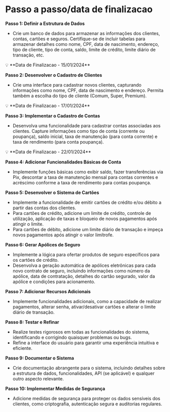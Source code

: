 # Passo a passo/data de finalizacao

**Passo 1: Definir a Estrutura de Dados**

- Crie um banco de dados para armazenar as informações dos clientes, contas, cartões e seguros. Certifique-se de incluir tabelas para armazenar detalhes como nome, CPF, data de nascimento, endereço, tipo de cliente, tipo de conta, saldo, limite de crédito, limite diário de transação, etc.

<aside>
💡 **Data de Finalizacao - 15/01/2024**

</aside>

**Passo 2: Desenvolver o Cadastro de Clientes**

- Crie uma interface para cadastrar novos clientes, capturando informações como nome, CPF, data de nascimento e endereço. Permita também a escolha do tipo de cliente (Comum, Super, Premium).

<aside>
💡 **Data de Finalizacao - 17/01/2024**

</aside>

**Passo 3: Implementar o Cadastro de Contas**

- Desenvolva uma funcionalidade para cadastrar contas associadas aos clientes. Capture informações como tipo de conta (corrente ou poupança), saldo inicial, taxa de manutenção (para conta corrente) e taxa de rendimento (para conta poupança).

<aside>
💡 **Data de Finalizacao - 22/01/2024**

</aside>

**Passo 4: Adicionar Funcionalidades Básicas de Conta**

- Implemente funções básicas como exibir saldo, fazer transferências via Pix, descontar a taxa de manutenção mensal para contas correntes e acréscimo conforme a taxa de rendimento para contas poupança.

**Passo 5: Desenvolver o Sistema de Cartões**

- Implemente a funcionalidade de emitir cartões de crédito e/ou débito a partir das contas dos clientes.
- Para cartões de crédito, adicione um limite de crédito, controle de utilização, aplicação de taxas e bloqueio de novos pagamentos após atingir o limite.
- Para cartões de débito, adicione um limite diário de transação e impeça novos pagamentos após atingir o valor limítrofe.

**Passo 6: Gerar Apólices de Seguro**

- Implemente a lógica para ofertar produtos de seguro específicos para os cartões de crédito.
- Desenvolva a geração automática de apólices eletrônicas para cada novo contrato de seguro, incluindo informações como número da apólice, data de contratação, detalhes do cartão segurado, valor da apólice e condições para acionamento.

**Passo 7: Adicionar Recursos Adicionais**

- Implemente funcionalidades adicionais, como a capacidade de realizar pagamentos, alterar senha, ativar/desativar cartões e alterar o limite diário de transação.

**Passo 8: Testar e Refinar**

- Realize testes rigorosos em todas as funcionalidades do sistema, identificando e corrigindo quaisquer problemas ou bugs.
- Refine a interface do usuário para garantir uma experiência intuitiva e eficiente.

**Passo 9: Documentar o Sistema**

- Crie documentação abrangente para o sistema, incluindo detalhes sobre a estrutura de dados, funcionalidades, API (se aplicável) e qualquer outro aspecto relevante.

**Passo 10: Implementar Medidas de Segurança**

- Adicione medidas de segurança para proteger os dados sensíveis dos clientes, como criptografia, autenticação segura e auditorias regulares.